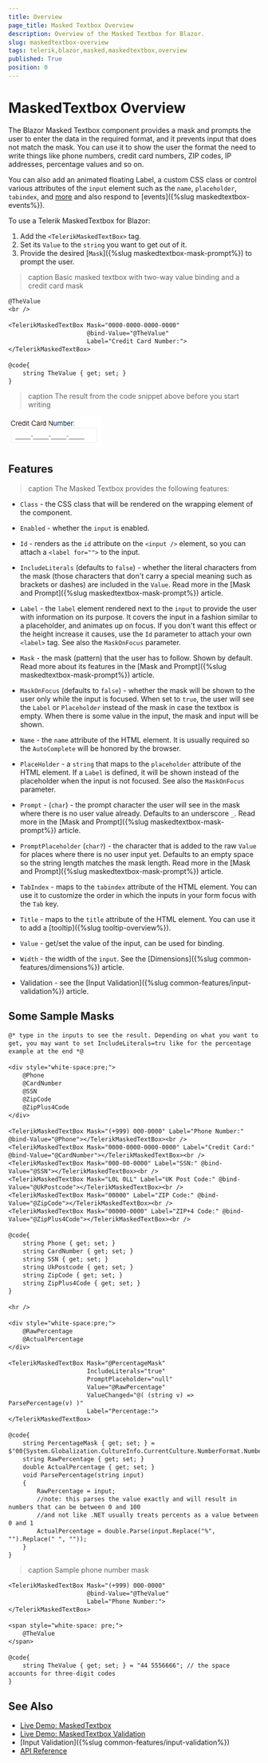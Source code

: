 ```yaml
---
title: Overview
page_title: Masked Textbox Overview
description: Overview of the Masked Textbox for Blazor.
slug: maskedtextbox-overview
tags: telerik,blazor,masked,maskedtextbox,overview
published: True
position: 0
---
```


# MaskedTextbox Overview

The Blazor Masked Textbox component provides a mask and prompts the user to enter the data in the required format, and it prevents input that does not match the mask. You can use it to show the user the format the need to write things like phone numbers, credit card numbers, ZIP codes, IP addresses, percentage values and so on.

You can also add an animated floating Label, a custom CSS class or control various attributes of the `input` element such as the `name`, `placeholder`, `tabindex`, and [more](#features) and also respond to [events]({%slug maskedtextbox-events%}).

To use a Telerik MaskedTextbox for Blazor:

1. Add the `<TelerikMaskedTextBox>` tag.
1. Set its `Value` to the `string` you want to get out of it.
1. Provide the desired [`Mask`]({%slug maskedtextbox-mask-prompt%}) to prompt the user.

>caption Basic masked textbox with two-way value binding and a credit card mask

````CSHTML
@TheValue
<br />

<TelerikMaskedTextBox Mask="0000-0000-0000-0000"
                      @bind-Value="@TheValue"
                      Label="Credit Card Number:">
</TelerikMaskedTextBox>

@code{
    string TheValue { get; set; }
}
````

>caption The result from the code snippet above before you start writing

![Masked Textbox first look](images/masked-textbox-first-look.png)


## Features

>caption The Masked Textbox provides the following features:

* `Class` - the CSS class that will be rendered on the wrapping element of the component.

* `Enabled` - whether the `input` is enabled.

* `Id` - renders as the `id` attribute on the `<input />` element, so you can attach a `<label for="">` to the input.

* `IncludeLiterals` (defaults to `false`) - whether the literal characters from the mask (those characters that don't carry a special meaning such as brackets or dashes) are included in the `Value`. Read more in the [Mask and Prompt]({%slug maskedtextbox-mask-prompt%}) article.

* `Label` - the `label` element rendered next to the `input` to provide the user with information on its purpose. It covers the input in a fashion similar to a placeholder, and animates up on focus. If you don't want this effect or the height increase it causes, use the `Id` parameter to attach your own `<label>` tag. See also the `MaskOnFocus` parameter.

* `Mask` - the mask (pattern) that the user has to follow. Shown by default. Read more about its features in the [Mask and Prompt]({%slug maskedtextbox-mask-prompt%}) article.

* `MaskOnFocus` (defaults to `false`) - whether the mask will be shown to the user only while the input is focused. When set to `true`, the user will see the `Label` or `Placeholder` instead of the mask in case the textbox is empty. When there is some value in the input, the mask and input will be shown.

* `Name` - the `name` attribute of the HTML element. It is usually required so the `AutoComplete` will be honored by the browser.

* `PlaceHolder` - a `string` that maps to the `placeholder` attribute of the HTML element. If a `Label` is defined, it will be shown instead of the placeholder when the input is not focused. See also the `MaskOnFocus` parameter.

* `Prompt` - (`char`) - the prompt character the user will see in the mask where there is no user value already. Defaults to an underscore `_`. Read more in the [Mask and Prompt]({%slug maskedtextbox-mask-prompt%}) article.

* `PromptPlaceholder` (`char?`) - the character that is added to the raw `Value` for places where there is no user input yet. Defaults to an empty space ` ` so the string length matches the mask length. Read more in the [Mask and Prompt]({%slug maskedtextbox-mask-prompt%}) article.

* `TabIndex` - maps to the `tabindex` attribute of the HTML element. You can use it to customize the order in which the inputs in your form focus with the `Tab` key.

* `Title` - maps to the `title` attribute of the HTML element. You can use it to add a [tooltip]({%slug tooltip-overview%}).

* `Value` - get/set the value of the input, can be used for binding.

* `Width` - the width of the `input`. See the [Dimensions]({%slug common-features/dimensions%}) article.

* Validation - see the [Input Validation]({%slug common-features/input-validation%}) article.


## Some Sample Masks

````CSHTML
@* type in the inputs to see the result. Depending on what you want to get, you may want to set IncludeLiterals=tru like for the percentage example at the end *@

<div style="white-space:pre;">
    @Phone
    @CardNumber
    @SSN
    @ZipCode
    @ZipPlus4Code
</div>

<TelerikMaskedTextBox Mask="(+999) 000-0000" Label="Phone Number:" @bind-Value="@Phone"></TelerikMaskedTextBox><br />
<TelerikMaskedTextBox Mask="0000-0000-0000-0000" Label="Credit Card:" @bind-Value="@CardNumber"></TelerikMaskedTextBox><br />
<TelerikMaskedTextBox Mask="000-00-0000" Label="SSN:" @bind-Value="@SSN"></TelerikMaskedTextBox><br />
<TelerikMaskedTextBox Mask="L0L 0LL" Label="UK Post Code:" @bind-Value="@UkPostcode"></TelerikMaskedTextBox><br />
<TelerikMaskedTextBox Mask="00000" Label="ZIP Code:" @bind-Value="@ZipCode"></TelerikMaskedTextBox><br />
<TelerikMaskedTextBox Mask="00000-0000" Label="ZIP+4 Code:" @bind-Value="@ZipPlus4Code"></TelerikMaskedTextBox><br />

@code{
    string Phone { get; set; }
    string CardNumber { get; set; }
    string SSN { get; set; }
    string UkPostcode { get; set; }
    string ZipCode { get; set; }
    string ZipPlus4Code { get; set; }
}

<hr />

<div style="white-space:pre;">
    @RawPercentage
    @ActualPercentage
</div>

<TelerikMaskedTextBox Mask="@PercentageMask"
                      IncludeLiterals="true"
                      PromptPlaceholder="null"
                      Value="@RawPercentage"
                      ValueChanged="@( (string v) => ParsePercentage(v) )"
                      Label="Percentage:">
</TelerikMaskedTextBox>

@code{
    string PercentageMask { get; set; } = $"00{System.Globalization.CultureInfo.CurrentCulture.NumberFormat.NumberDecimalSeparator}00%";
    string RawPercentage { get; set; }
    double ActualPercentage { get; set; }
    void ParsePercentage(string input)
    {
        RawPercentage = input;
        //note: this parses the value exactly and will result in numbers that can be between 0 and 100
        //and not like .NET usually treats percents as a value between 0 and 1
        ActualPercentage = double.Parse(input.Replace("%", "").Replace(" ", ""));
    }
}
````

>caption Sample phone number mask

````CSHTML
<TelerikMaskedTextBox Mask="(+999) 000-0000"
                      @bind-Value="@TheValue"
                      Label="Phone Number:">
</TelerikMaskedTextBox>

<span style="white-space: pre;">
    @TheValue
</span>

@code{
    string TheValue { get; set; } = "44 5556666"; // the space accounts for three-digit codes
}
````

## See Also

  * [Live Demo: MaskedTextbox](https://demos.telerik.com/blazor-ui/maskedtextbox/overview)
  * [Live Demo: MaskedTextbox Validation](https://demos.telerik.com/blazor-ui/maskedtextbox/validation)
  * [Input Validation]({%slug common-features/input-validation%})
  * [API Reference](https://docs.telerik.com/blazor-ui/api/Telerik.Blazor.Components.TelerikMaskedTextBox)
